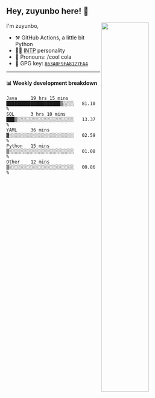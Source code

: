 

## Hey, zuyunbo here! :wave: 
[<img align="right" width="50%" src="https://github-readme-stats.vercel.app/api?username=zuyunbo&theme=dark&show_icons=true">](https://metrics.lecoq.io/ouuan?template=classic)

I'm zuyunbo,

-   :hammer_and_pick: GitHub Actions, a little bit Python
-   :man_scientist: [INTP](https://www.16personalities.com/profiles/3302586f07ca3) personality
-   :man: Pronouns: /cool cola
-   :key: GPG key: [`863A0F9FA8127FA4`](https://github.com/zuyunbo.gpg)

---

#### :bar_chart: Weekly development breakdown
<!--START_SECTION:waka-->
```text
Java     19 hrs 15 mins  ████████████████████▒░░░░   81.10 % 
SQL      3 hrs 10 mins   ███▒░░░░░░░░░░░░░░░░░░░░░   13.37 % 
YAML     36 mins         ▓░░░░░░░░░░░░░░░░░░░░░░░░   02.59 % 
Python   15 mins         ▒░░░░░░░░░░░░░░░░░░░░░░░░   01.08 % 
Other    12 mins         ▒░░░░░░░░░░░░░░░░░░░░░░░░   00.86 % 
```
<!--END_SECTION:waka-->

